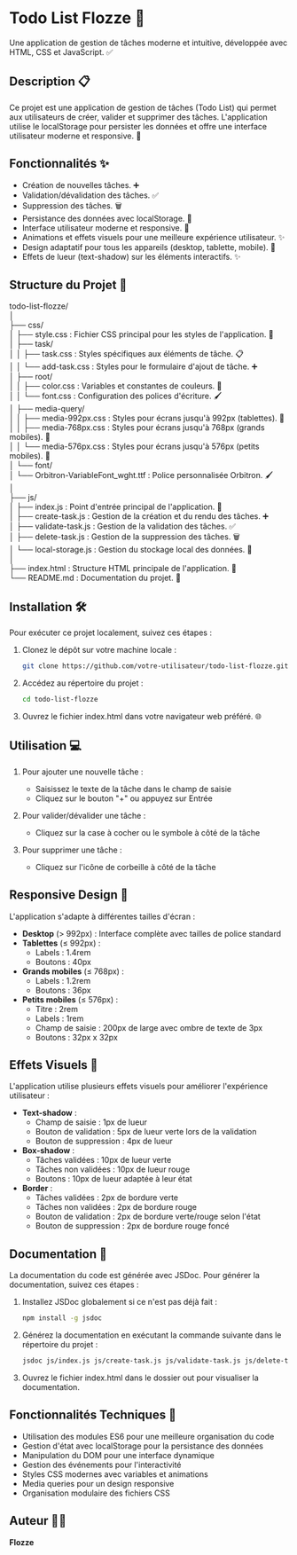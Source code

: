 # Todo List Flozze 📝

Une application de gestion de tâches moderne et intuitive, développée avec HTML, CSS et JavaScript. ✅

## Description 📋

Ce projet est une application de gestion de tâches (Todo List) qui permet aux utilisateurs de créer, valider et supprimer des tâches. L'application utilise le localStorage pour persister les données et offre une interface utilisateur moderne et responsive. 🎨

## Fonctionnalités ✨

- Création de nouvelles tâches. ➕
- Validation/dévalidation des tâches. ✅
- Suppression des tâches. 🗑️
- Persistance des données avec localStorage. 💾
- Interface utilisateur moderne et responsive. 🎨
- Animations et effets visuels pour une meilleure expérience utilisateur. ✨
- Design adaptatif pour tous les appareils (desktop, tablette, mobile). 📱
- Effets de lueur (text-shadow) sur les éléments interactifs. ✨

## Structure du Projet 📂

todo-list-flozze/ \
│ \
├── css/ \
│ ├── style.css : Fichier CSS principal pour les styles de l'application. 🎨 \
│ ├── task/ \
│ │ ├── task.css : Styles spécifiques aux éléments de tâche. 📋 \
│ │ └── add-task.css : Styles pour le formulaire d'ajout de tâche. ➕ \
│ ├── root/ \
│ │ ├── color.css : Variables et constantes de couleurs. 🎨 \
│ │ └── font.css : Configuration des polices d'écriture. 🖌️ \
│ ├── media-query/ \
│ │ ├── media-992px.css : Styles pour écrans jusqu'à 992px (tablettes). 📱 \
│ │ ├── media-768px.css : Styles pour écrans jusqu'à 768px (grands mobiles). 📱 \
│ │ └── media-576px.css : Styles pour écrans jusqu'à 576px (petits mobiles). 📱 \
│ └── font/ \
│ └── Orbitron-VariableFont_wght.ttf : Police personnalisée Orbitron. 🖌️ \
│ \
├── js/ \
│ ├── index.js : Point d'entrée principal de l'application. 📜 \
│ ├── create-task.js : Gestion de la création et du rendu des tâches. ➕ \
│ ├── validate-task.js : Gestion de la validation des tâches. ✅ \
│ ├── delete-task.js : Gestion de la suppression des tâches. 🗑️ \
│ └── local-storage.js : Gestion du stockage local des données. 💾 \
│ \
├── index.html : Structure HTML principale de l'application. 📄 \
└── README.md : Documentation du projet. 📖

## Installation 🛠️

Pour exécuter ce projet localement, suivez ces étapes :

1. Clonez le dépôt sur votre machine locale :

   ```bash
   git clone https://github.com/votre-utilisateur/todo-list-flozze.git
   ```

2. Accédez au répertoire du projet :

   ```bash
   cd todo-list-flozze
   ```

3. Ouvrez le fichier index.html dans votre navigateur web préféré. 🌐

## Utilisation 💻

1. Pour ajouter une nouvelle tâche :

   - Saisissez le texte de la tâche dans le champ de saisie
   - Cliquez sur le bouton "+" ou appuyez sur Entrée

2. Pour valider/dévalider une tâche :

   - Cliquez sur la case à cocher ou le symbole à côté de la tâche

3. Pour supprimer une tâche :
   - Cliquez sur l'icône de corbeille à côté de la tâche

## Responsive Design 📱

L'application s'adapte à différentes tailles d'écran :

- **Desktop** (> 992px) : Interface complète avec tailles de police standard
- **Tablettes** (≤ 992px) :
  - Labels : 1.4rem
  - Boutons : 40px
- **Grands mobiles** (≤ 768px) :
  - Labels : 1.2rem
  - Boutons : 36px
- **Petits mobiles** (≤ 576px) :
  - Titre : 2rem
  - Labels : 1rem
  - Champ de saisie : 200px de large avec ombre de texte de 3px
  - Boutons : 32px x 32px

## Effets Visuels 🎨

L'application utilise plusieurs effets visuels pour améliorer l'expérience utilisateur :

- **Text-shadow** :
  - Champ de saisie : 1px de lueur
  - Bouton de validation : 5px de lueur verte lors de la validation
  - Bouton de suppression : 4px de lueur
- **Box-shadow** :
  - Tâches validées : 10px de lueur verte
  - Tâches non validées : 10px de lueur rouge
  - Boutons : 10px de lueur adaptée à leur état
- **Border** :
  - Tâches validées : 2px de bordure verte
  - Tâches non validées : 2px de bordure rouge
  - Bouton de validation : 2px de bordure verte/rouge selon l'état
  - Bouton de suppression : 2px de bordure rouge foncé

## Documentation 📖

La documentation du code est générée avec JSDoc. Pour générer la documentation, suivez ces étapes :

1. Installez JSDoc globalement si ce n'est pas déjà fait :

   ```bash
   npm install -g jsdoc
   ```

2. Générez la documentation en exécutant la commande suivante dans le répertoire du projet :

   ```bash
   jsdoc js/index.js js/create-task.js js/validate-task.js js/delete-task.js js/local-storage.js
   ```

3. Ouvrez le fichier index.html dans le dossier out pour visualiser la documentation.

## Fonctionnalités Techniques 🔧

- Utilisation des modules ES6 pour une meilleure organisation du code
- Gestion d'état avec localStorage pour la persistance des données
- Manipulation du DOM pour une interface dynamique
- Gestion des événements pour l'interactivité
- Styles CSS modernes avec variables et animations
- Media queries pour un design responsive
- Organisation modulaire des fichiers CSS

## Auteur 👨‍💻

**Flozze**
